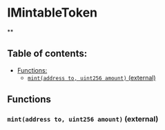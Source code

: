 # IMintableToken
**


## Table of contents:
- [Functions:](#functions)
  - [`mint(address to, uint256 amount)` (external) ](#imintabletoken-mint-address-uint256-)


## Functions <a name="functions"></a>

### `mint(address to, uint256 amount)` (external) <a name="imintabletoken-mint-address-uint256-"></a>

